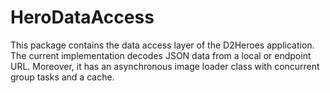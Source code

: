 # HeroDataAccess

This package contains the data access layer of the D2Heroes application. The current implementation decodes JSON data from a local or endpoint URL. Moreover, it has an asynchronous image loader class with concurrent group tasks and a cache. 
